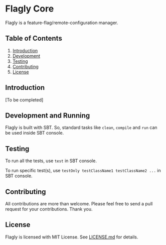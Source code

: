 # Flagly Core

Flagly is a feature-flag/remote-configuration manager.

## Table of Contents

1. [Introduction](#introduction)
2. [Development](#development)
3. [Testing](#testing)
4. [Contributing](#contributing)
5. [License](#license)

## Introduction

\[To be completed\]

## Development and Running

Flagly is built with SBT. So, standard tasks like `clean`, `compile` and `run` can be used inside SBT console.

## Testing

To run all the tests, use `test` in SBT console.

To run specific test(s), use `testOnly testClassName1 testClassName2 ...` in SBT console.

## Contributing

All contributions are more than welcome. Please feel free to send a pull request for your contributions. Thank you.

## License

Flagly is licensed with MIT License. See [LICENSE.md](LICENSE.md) for details.
